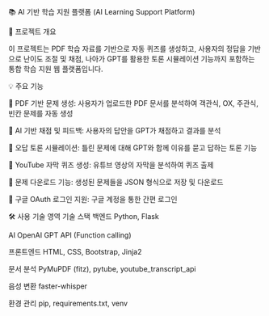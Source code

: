 📚 AI 기반 학습 지원 플랫폼 (AI Learning Support Platform)


🎯 프로젝트 개요

이 프로젝트는 PDF 학습 자료를 기반으로 자동 퀴즈를 생성하고, 사용자의 정답을 기반으로 난이도 조절 및 채점, 나아가 GPT를 활용한 토론 시뮬레이션 기능까지 포함하는 통합 학습 지원 웹 플랫폼입니다.


💡 주요 기능

📄 PDF 기반 문제 생성: 사용자가 업로드한 PDF 문서를 분석하여 객관식, OX, 주관식, 빈칸 문제를 자동 생성

🧠 AI 기반 채점 및 피드백: 사용자의 답안을 GPT가 채점하고 결과를 분석

💬 오답 토론 시뮬레이션: 틀린 문제에 대해 GPT와 함께 이유를 묻고 답하는 토론 기능

🎥 YouTube 자막 퀴즈 생성: 유튜브 영상의 자막을 분석하여 퀴즈 출제

📝 문제 다운로드 기능: 생성된 문제들을 JSON 형식으로 저장 및 다운로드

👤 구글 OAuth 로그인 지원: 구글 계정을 통한 간편 로그인


🛠️ 사용 기술
영역	기술 스택
백엔드	Python, Flask

AI	OpenAI GPT API (Function calling)

프론트엔드	HTML, CSS, Bootstrap, Jinja2

문서 분석	PyMuPDF (fitz), pytube, youtube_transcript_api

음성 변환	faster-whisper

환경 관리	pip, requirements.txt, venv
